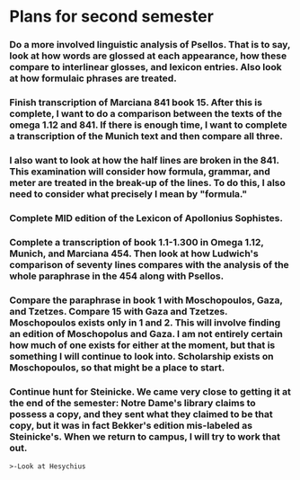# Plans for second semester

### Do a more involved linguistic analysis of Psellos. That is to say, look at how words are glossed at each appearance, how these compare to interlinear glosses, and lexicon entries. Also look at how formulaic phrases are treated. 

### Finish transcription of Marciana 841 book 15. After this is complete, I want to do a comparison between the texts of the omega 1.12 and 841. If there is enough time, I want to complete a transcription of the Munich text and then compare all three. 

### I also want to look at how the half lines are broken in the 841. This examination will consider how formula, grammar, and meter are treated in the break-up of the lines. To do this, I also need to consider what precisely I mean by "formula." 

### Complete MID edition of the Lexicon of Apollonius Sophistes.

### Complete a transcription of book 1.1-1.300 in Omega 1.12, Munich, and Marciana 454. Then look at how Ludwich's comparison of seventy lines compares with the analysis of the whole paraphrase in the 454 along with Psellos. 

### Compare the paraphrase in book 1 with Moschopoulos, Gaza, and Tzetzes. Compare 15 with Gaza and Tzetzes. Moschopoulos exists only in 1 and 2. This will involve finding an edition of Moschopolus and Gaza. I am not entirely certain how much of one exists for either at the moment, but that is something  I will continue to look into. Scholarship exists on Moschopoulos, so that might be a place to start. 


### Continue hunt for Steinicke. We came very close to getting it at the end of the semester: Notre Dame's library claims to possess a copy, and they sent what they claimed to be that copy, but it was in fact Bekker's edition mis-labeled as Steinicke's. When we return to campus, I will try to work that out.   
	>-Look at Hesychius
